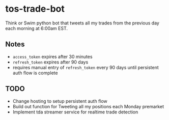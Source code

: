 # tos-trade-bot
Think or Swim python bot that tweets all my trades from the previous day each morning at 6:00am EST.

## Notes
* `access_token` expires after 30 minutes
* `refresh_token` expires after 90 days
* requires manual entry of `refresh_token` every 90 days until persistent auth flow is complete

## TODO
* Change hosting to setup persistent auth flow
* Build out function for Tweeting all my positions each Monday premarket
* Implement tda streamer service for realtime trade detection
